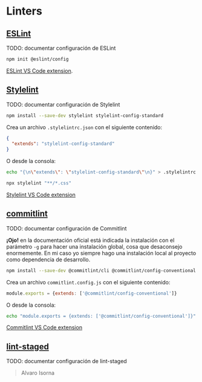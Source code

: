 # Linters

## [ESLint]

TODO: documentar configuración de ESLint

```bash
npm init @eslint/config
```

[ESLint VS Code extension](https://marketplace.visualstudio.com/items?itemName=dbaeumer.vscode-eslint).

## [Stylelint]

TODO: documentar configuración de Stylelint

```bash
npm install --save-dev stylelint stylelint-config-standard
```

Crea un archivo ```.stylelintrc.json``` con el siguiente contenido:

```json
{
  "extends": "stylelint-config-standard"
}
```

O desde la consola:

```bash
echo "{\n\"extends\": \"stylelint-config-standard\"\n}" > .stylelintrc.json
```

```bash
npx stylelint "**/*.css"
```

[Stylelint VS Code extension](https://marketplace.visualstudio.com/items?itemName=stylelint.vscode-stylelint)

## [commitlint]

TODO: documentar configuración de Commitlint

**¡Ojo!** en la documentación oficial está indicada la instalación con el parámetro ```-g``` para hacer una instalación global, cosa que desaconsejo enormemente. En mi caso yo siempre hago una instalación local al proyecto como dependencia de desarrollo.

```bash
npm install --save-dev @commitlint/cli @commitlint/config-conventional
```

Crea un archivo ```commitlint.config.js``` con el siguiente contenido:

```javascript
module.exports = {extends: ['@commitlint/config-conventional']}
```

O desde la consola:

```bash
echo "module.exports = {extends: ['@commitlint/config-conventional']}" > commitlint.config.js
```

[Commitlint VS Code extension](https://marketplace.visualstudio.com/items?itemName=joshbolduc.commitlint)

## [lint-staged]

TODO: documentar configuración de lint-staged

> Alvaro Isorna

[ESLint]: https://eslint.org/
[Stylelint]: https://stylelint.io/
[commitlint]: https://commitlint.js.org/
[lint-staged]: https://www.npmjs.com/package/lint-staged
